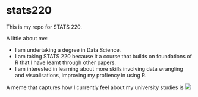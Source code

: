 # stats220
This is my repo for STATS 220. 

A little about me:

- I am undertaking a degree in Data Science.
- I am taking STATS 220 because it a course that builds on foundations of R that I have learnt through other papers.
- I am interested in learning about more skills involving data wrangling and visualisations, improving my profiency in using R.

A meme that captures how I currently feel about my university studies is ![](https://c.tenor.com/8druEACXtX8AAAAd/tenor.gif)
